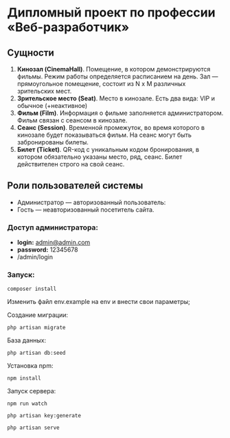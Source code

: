 # Дипломный проект по профессии «Веб-разработчик»

## Сущности

1. **Кинозал (CinemaHall)**. Помещение, в котором демонстрируются фильмы. Режим работы определяется расписанием на день.
   Зал — прямоугольное помещение, состоит из N х M различных зрительских мест.
2. **Зрительское место (Seat)**. Место в кинозале. Есть два вида: VIP и обычное (+неактивное)
3. **Фильм (Film)**. Информация о фильме заполняется администратором. Фильм связан с сеансом в кинозале.
4. **Сеанс (Session)**. Временной промежуток, во время которого в кинозале будет показываться фильм. На сеанс могут быть
   забронированы билеты.
5. **Билет (Ticket)**. QR-код c уникальным кодом бронирования, в котором обязательно указаны место, ряд, сеанс. Билет
   действителен строго на свой сеанс.

## Роли пользователей системы

* Администратор — авторизованный пользователь:
* Гость — неавторизованный посетитель сайта.

### Доступ администратора:

* **login:** admin@admin.com
* **password:** 12345678
* /admin/login

### Запуск:

``` 
composer install 
```

Изменить файл env.example на env и внести свои параметры;


Создание миграции:

```
php artisan migrate
```

База данных:

```
php artisan db:seed
```

Установка npm:

```
npm install
```

Запуск сервера:

```
npm run watch

php artisan key:generate

php artisan serve
```
